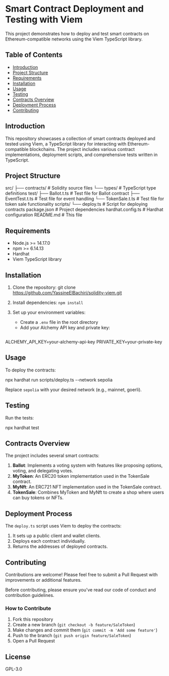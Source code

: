 # Smart Contract Deployment and Testing with Viem

This project demonstrates how to deploy and test smart contracts on Ethereum-compatible networks using the Viem TypeScript library.

## Table of Contents

- [Introduction](#introduction)
- [Project Structure](#project-structure)
- [Requirements](#requirements)
- [Installation](#installation)
- [Usage](#usage)
- [Testing](#testing)
- [Contracts Overview](#contracts-overview)
- [Deployment Process](#deployment-process)
- [Contributing](#contributing)

## Introduction

This repository showcases a collection of smart contracts deployed and tested using Viem, a TypeScript library for interacting with Ethereum-compatible blockchains. The project includes various contract implementations, deployment scripts, and comprehensive tests written in TypeScript.

## Project Structure
src/ ├── contracts/ # Solidity source files └── types/ # TypeScript type definitions test/ ├── Ballot.t.ts # Test file for Ballot contract ├── EventTest.t.ts # Test file for event handling └── TokenSale.t.ts # Test file for token sale functionality scripts/ └── deploy.ts # Script for deploying contracts package.json # Project dependencies hardhat.config.ts # Hardhat configuration README.md # This file


## Requirements

- Node.js >= 14.17.0
- npm >= 6.14.13
- Hardhat
- Viem TypeScript library

## Installation

1. Clone the repository:
git clone https://github.com/YassineElBachiri/solidity-viem.git


2. Install dependencies:
```npm install``` 


3. Set up your environment variables:
   - Create a `.env` file in the root directory
   - Add your Alchemy API key and private key:
     ```
ALCHEMY_API_KEY=your-alchemy-api-key PRIVATE_KEY=your-private-key


## Usage

To deploy the contracts:

npx hardhat run scripts/deploy.ts --network sepolia


Replace `sepolia` with your desired network (e.g., mainnet, goerli).

## Testing

Run the tests:

npx hardhat test


## Contracts Overview

The project includes several smart contracts:

1. **Ballot**: Implements a voting system with features like proposing options, voting, and delegating votes.
2. **MyToken**: An ERC20 token implementation used in the TokenSale contract.
3. **MyNft**: An ERC721 NFT implementation used in the TokenSale contract.
4. **TokenSale**: Combines MyToken and MyNft to create a shop where users can buy tokens or NFTs.

## Deployment Process

The `deploy.ts` script uses Viem to deploy the contracts:

1. It sets up a public client and wallet clients.
2. Deploys each contract individually.
3. Returns the addresses of deployed contracts.

## Contributing

Contributions are welcome! Please feel free to submit a Pull Request with improvements or additional features.

Before contributing, please ensure you've read our code of conduct and contribution guidelines.

### How to Contribute

1. Fork this repository
2. Create a new branch (`git checkout -b feature/SaleToken`)
3. Make changes and commit them (`git commit -m 'Add some feature'`)
4. Push to the branch (`git push origin feature/SaleToken`)
5. Open a Pull Request

## License

GPL-3.0
